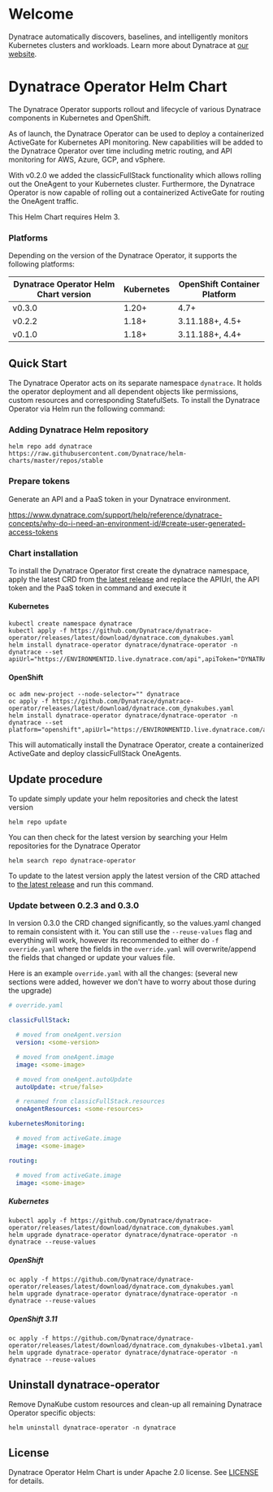 # Welcome

Dynatrace automatically discovers, baselines, and intelligently monitors Kubernetes clusters and workloads. Learn more about Dynatrace at [our website](https://www.dynatrace.com/platform/).

# Dynatrace Operator Helm Chart

The Dynatrace Operator supports rollout and lifecycle of various Dynatrace components in Kubernetes and OpenShift.

As of launch, the Dynatrace Operator can be used to deploy a containerized ActiveGate for Kubernetes API monitoring. New capabilities will be added to the Dynatrace Operator over time including metric routing, and API monitoring for AWS, Azure, GCP, and vSphere.

With v0.2.0 we added the classicFullStack functionality which allows rolling out the OneAgent to your Kubernetes
cluster. Furthermore, the Dynatrace Operator is now capable of rolling out a containerized ActiveGate for routing the
OneAgent traffic.

This Helm Chart requires Helm 3.

### Platforms
Depending on the version of the Dynatrace Operator, it supports the following platforms:

| Dynatrace Operator Helm Chart version | Kubernetes | OpenShift Container Platform |
| ------------------------------------- | ---------- | ---------------------------- |
| v0.3.0                                | 1.20+      | 4.7+                         |
| v0.2.2                                | 1.18+      | 3.11.188+, 4.5+              |
| v0.1.0                                | 1.18+      | 3.11.188+, 4.4+              |


## Quick Start

The Dynatrace Operator acts on its separate namespace `dynatrace`.
It holds the operator deployment and all dependent objects like permissions, custom resources and
corresponding StatefulSets.
To install the Dynatrace Operator via Helm run the following command:

### Adding Dynatrace Helm repository
```
helm repo add dynatrace https://raw.githubusercontent.com/Dynatrace/helm-charts/master/repos/stable
```

### Prepare tokens

Generate an API and a PaaS token in your Dynatrace environment.

https://www.dynatrace.com/support/help/reference/dynatrace-concepts/why-do-i-need-an-environment-id/#create-user-generated-access-tokens

### Chart installation

To install the Dynatrace Operator first create the dynatrace namespace, apply the latest CRD from [the latest release](https://github.com/Dynatrace/dynatrace-operator/releases/latest) and replace the APIUrl, the API token and the PaaS token in command and execute it

#### Kubernetes
```console
kubectl create namespace dynatrace
kubectl apply -f https://github.com/Dynatrace/dynatrace-operator/releases/latest/download/dynatrace.com_dynakubes.yaml
helm install dynatrace-operator dynatrace/dynatrace-operator -n dynatrace --set apiUrl="https://ENVIRONMENTID.live.dynatrace.com/api",apiToken="DYNATRACE_API_TOKEN",paasToken="PLATFORM_AS_A_SERVICE_TOKEN"
```

#### OpenShift
```console
oc adm new-project --node-selector="" dynatrace
oc apply -f https://github.com/Dynatrace/dynatrace-operator/releases/latest/download/dynatrace.com_dynakubes.yaml
helm install dynatrace-operator dynatrace/dynatrace-operator -n dynatrace --set platform="openshift",apiUrl="https://ENVIRONMENTID.live.dynatrace.com/api",apiToken="DYNATRACE_API_TOKEN",paasToken="PLATFORM_AS_A_SERVICE_TOKEN"
```

This will automatically install the Dynatrace Operator, create a containerized ActiveGate and deploy classicFullStack OneAgents.

## Update procedure

To update simply update your helm repositories and check the latest version

```console
helm repo update
```

You can then check for the latest version by searching your Helm repositories for the Dynatrace Operator

```console
helm search repo dynatrace-operator
```

To update to the latest version apply the latest version of the CRD attached to [the latest release](https://github.com/Dynatrace/dynatrace-operator/releases/latest) and run this command.

### Update between 0.2.3 and 0.3.0
In version 0.3.0 the CRD changed significantly, so the values.yaml changed to remain consistent with it.
You can still use the `--reuse-values` flag and everything will work, however its recommended to either do `-f override.yaml` where the fields in the `override.yaml` will overwrite/append the fields that changed or update your values file.

Here is an example `override.yaml` with all the changes: (several new sections were added, however we don't have to worry about those during the upgrade)
```yaml
# override.yaml

classicFullStack:

  # moved from oneAgent.version
  version: <some-version>

  # moved from oneAgent.image
  image: <some-image>

  # moved from oneAgent.autoUpdate
  autoUpdate: <true/false>

  # renamed from classicFullStack.resources
  oneAgentResources: <some-resources>

kubernetesMonitoring:

  # moved from activeGate.image
  image: <some-image>

routing:

  # moved from activeGate.image
  image: <some-image>
```

##### Kubernetes
```console
kubectl apply -f https://github.com/Dynatrace/dynatrace-operator/releases/latest/download/dynatrace.com_dynakubes.yaml
helm upgrade dynatrace-operator dynatrace/dynatrace-operator -n dynatrace --reuse-values
```

##### OpenShift
```console
oc apply -f https://github.com/Dynatrace/dynatrace-operator/releases/latest/download/dynatrace.com_dynakubes.yaml
helm upgrade dynatrace-operator dynatrace/dynatrace-operator -n dynatrace --reuse-values
```

##### OpenShift 3.11
```console
oc apply -f https://github.com/Dynatrace/dynatrace-operator/releases/latest/download/dynatrace.com_dynakubes-v1beta1.yaml
helm upgrade dynatrace-operator dynatrace/dynatrace-operator -n dynatrace --reuse-values
```


## Uninstall dynatrace-operator
Remove DynaKube custom resources and clean-up all remaining Dynatrace Operator specific objects:


```console
helm uninstall dynatrace-operator -n dynatrace
```

## License

Dynatrace Operator Helm Chart is under Apache 2.0 license. See [LICENSE](../../../../LICENSE) for details.
